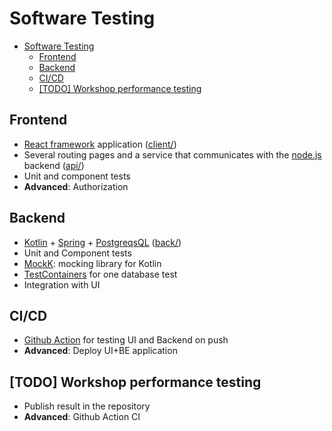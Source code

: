 # Software Testing

- [Software Testing](#software-testing)
  - [Frontend](#frontend)
  - [Backend](#backend)
  - [CI/CD](#cicd)
  - [[TODO] Workshop performance testing](#todo-workshop-performance-testing)

## Frontend

+ [React framework](https://reactjs.org/) application ([client/](client/))
+ Several routing pages and a service that communicates with the [node.js](https://nodejs.org/) backend ([api/](api/))
+ Unit and component tests
+ **Advanced**: Authorization

## Backend

+ [Kotlin](https://kotlinlang.org/) + [Spring](https://spring.io/) + [PostgreqsQL](https://www.postgresql.org/) ([back/](back/))
+ Unit and Component tests
+ [MockK](https://mockk.io/): mocking library for Kotlin
+ [TestContainers](https://testcontainers.org/) for one database test
+ Integration with UI

## CI/CD

+ [Github Action](https://github.com/features/actions) for testing UI and Backend on push
+ **Advanced**: Deploy UI+BE application

## [TODO] Workshop performance testing

+ Publish result in the repository
+ **Advanced**: Github Action CI
